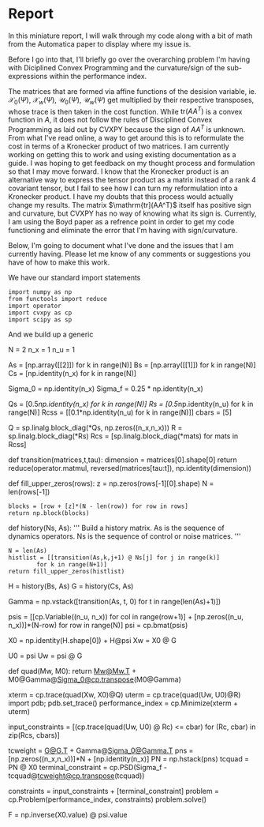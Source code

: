 # Report

In this miniature report, I will walk through my code along with a bit of math from the Automatica paper to display where my issue is.

Before I go into that, I'll briefly go over the overarching problem I'm having with Diciplined Convex Programming and the curvature/sign of the sub-expressions within the performance index.

The matrices that are formed via affine functions of the desision variable, ie. $\mathcal{X}_0(\Psi)$, $\mathcal{X}_w(\Psi)$, $\mathcal{U}_0(\Psi)$, $\mathcal{U}_w(\Psi)$ get multiplied by their respective transposes, whose trace is then taken in the cost function.
While $\mathrm{tr}(AA^T)$ is a convex function in $A$, it does not follow the rules of Disciplined Convex Programming as laid out by CVXPY because the sign of $AA^T$ is unknown.
From what I've read online, a way to get around this is to reformulate the cost in terms of a Kronecker product of two matrices. I am currently working on getting this to work and using existing documentation as a guide. I was hoping to get feedback on my thought process and formulation so that I may move forward.
I know that the Kronecker product is an alternative way to express the tensor product as a matrix instead of a rank 4 covariant tensor, but I fail to see how I can turn my reformulation into a Kronecker product. I have my doubts that this process would actually change my results. The matrix $\mathrm{tr](AA^T)$ itself has positive sign and curvature, but CVXPY has no way of knowing what its sign is. Currently, I am using the Boyd paper as a refrence point in order to get my code functioning and eliminate the error that I'm having with sign/curvature.

Below, I'm going to document what I've done and the issues that I am currently having. Please let me know of any comments or suggestions you have of how to make this work.

We have our standard import statements
~~~{.python}
import numpy as np
from functools import reduce
import operator
import cvxpy as cp
import scipy as sp
~~~

And we build up a generic 

N = 2
n_x = 1
n_u = 1

As = [np.array([[2]]) for k in range(N)]
Bs = [np.array([[1]]) for k in range(N)]
Cs = [np.identity(n_x) for k in range(N)]

Sigma_0 = np.identity(n_x)
Sigma_f = 0.25 * np.identity(n_x)

Qs = [0.5*np.identity(n_x) for k in range(N)]
Rs = [0.5*np.identity(n_u) for k in range(N)]
Rcss = [[0.1*np.identity(n_u) for k in range(N)]]
cbars = [5]

Q = sp.linalg.block_diag(*Qs, np.zeros((n_x,n_x)))
R = sp.linalg.block_diag(*Rs)
Rcs = [sp.linalg.block_diag(*mats) for mats in Rcss]

def transition(matrices,t,tau):
    dimension = matrices[0].shape[0]
    return reduce(operator.matmul, reversed(matrices[tau:t]), np.identity(dimension))

def fill_upper_zeros(rows):
    z = np.zeros(rows[-1][0].shape)
    N = len(rows[-1])

    blocks = [row + [z]*(N - len(row)) for row in rows]
    return np.block(blocks)

def history(Ns, As):
    '''
    Build a history matrix.
    As is the sequence of dynamics operators.
    Ns is the sequence of control or noise matrices.
    '''

    N = len(As)
    histlist = [[transition(As,k,j+1) @ Ns[j] for j in range(k)]
            for k in range(N+1)]
    return fill_upper_zeros(histlist)


H = history(Bs, As)
G = history(Cs, As)

Gamma = np.vstack([transition(As, t, 0) for t in range(len(As)+1)])


psis = [[cp.Variable((n_u, n_x)) for col in range(row+1)] +
        [np.zeros((n_u, n_x))]*(N-row) for row in range(N)]
psi = cp.bmat(psis)

X0 = np.identity(H.shape[0]) + H@psi
Xw = X0 @ G

U0 = psi
Uw = psi @ G

def quad(Mw, M0):
    return Mw@Mw.T + M0@Gamma@Sigma_0@cp.transpose(M0@Gamma) 

xterm = cp.trace(quad(Xw, X0)@Q)
uterm = cp.trace(quad(Uw, U0)@R)
import pdb; pdb.set_trace()
performance_index = cp.Minimize(xterm + uterm)

input_constraints = [(cp.trace(quad(Uw, U0) @ Rc) <= cbar)
        for (Rc, cbar) in zip(Rcs, cbars)]

tcweight = G@G.T + Gamma@Sigma_0@Gamma.T
pns = [np.zeros((n_x,n_x))]*N + [np.identity(n_x)]
PN = np.hstack(pns)
tcquad = PN @ X0
terminal_constraint = cp.PSD(Sigma_f - tcquad@tcweight@cp.transpose(tcquad))

constraints = input_constraints + [terminal_constraint]
problem = cp.Problem(performance_index, constraints)
problem.solve()

F = np.inverse(X0.value) @ psi.value
~~~
